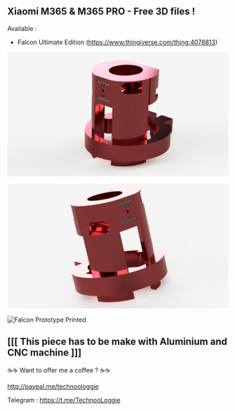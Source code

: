 ## Xiaomi M365 & M365 PRO - Free 3D files !

Available :

- Falcon Ultimate Edition (https://www.thingiverse.com/thing:4078813)

![Falcon Ultimate Edition](images/falcon/00.png)

![Falcon Ultimate Edition](images/falcon/01.png)



![Falcon Prototype Printed](images/IMG_20200107_213055.jpg)
## [[[ This piece has to be make with Aluminium and CNC machine ]]]

☕☕ Want to offer me a coffee ? ☕☕

http://paypal.me/technoologgie

Telegram : https://t.me/TechnooLoggie
